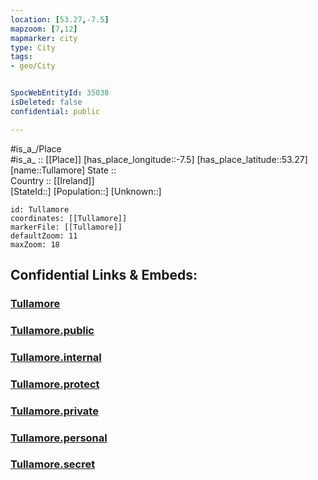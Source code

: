 ```yaml
---
location: [53.27,-7.5] 
mapzoom: [7,12] 
mapmarker: city 
type: City
tags:
- geo/City


SpocWebEntityId: 35038
isDeleted: false
confidential: public

---
```

#is_a_/Place  
#is_a_ :: [[Place]] 
[has_place_longitude::-7.5] 
[has_place_latitude::53.27] 
[name::Tullamore] 
State ::  
Country :: [[Ireland]]  
[StateId::] 
[Population::] 
[Unknown::] 


```leaflet
id: Tullamore
coordinates: [[Tullamore]] 
markerFile: [[Tullamore]] 
defaultZoom: 11 
maxZoom: 18
```


## Confidential Links & Embeds: 

### [Tullamore](/_Standards/Earth/Continent/Europe/Europe~North/Ireland/Ireland,Provinces/Leinster/Offaly/City/Tullamore.md) 

### [Tullamore.public](/_public/Earth/Continent/Europe/Europe~North/Ireland/Ireland,Provinces/Leinster/Offaly/City/Tullamore.public.md) 

### [Tullamore.internal](/_internal/Earth/Continent/Europe/Europe~North/Ireland/Ireland,Provinces/Leinster/Offaly/City/Tullamore.internal.md) 

### [Tullamore.protect](/_protect/Earth/Continent/Europe/Europe~North/Ireland/Ireland,Provinces/Leinster/Offaly/City/Tullamore.protect.md) 

### [Tullamore.private](/_private/Earth/Continent/Europe/Europe~North/Ireland/Ireland,Provinces/Leinster/Offaly/City/Tullamore.private.md) 

### [Tullamore.personal](/_personal/Earth/Continent/Europe/Europe~North/Ireland/Ireland,Provinces/Leinster/Offaly/City/Tullamore.personal.md) 

### [Tullamore.secret](/_secret/Earth/Continent/Europe/Europe~North/Ireland/Ireland,Provinces/Leinster/Offaly/City/Tullamore.secret.md)

